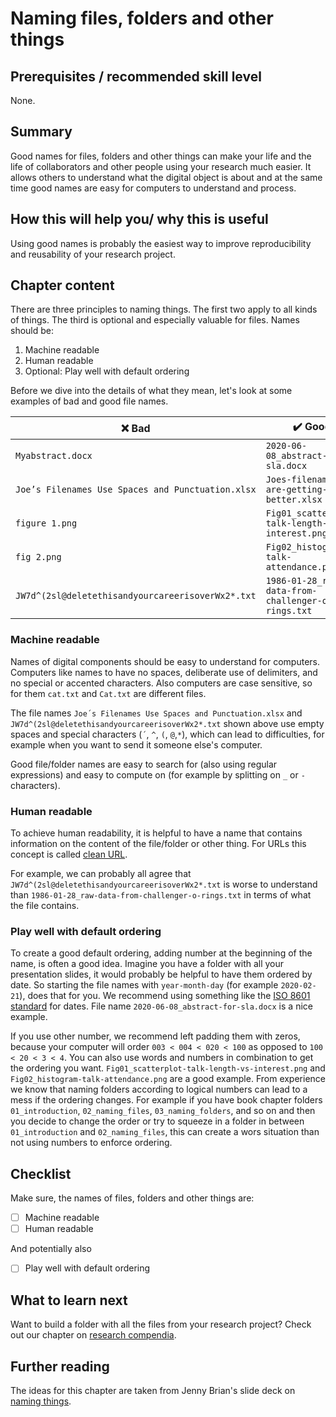 # Naming files, folders and other things 

## Prerequisites / recommended skill level

None.

## Summary

Good names for files, folders and other things can make your life and the life of collaborators and other people using your research much easier.
It allows others to understand what the digital object is about and at the same time good names are easy for computers to understand and process.

## How this will help you/ why this is useful

Using good names is probably the easiest way to improve reproducibility and reusability of your research project.

## Chapter content

There are three principles to naming things. The first two apply to all kinds of things. The third is optional and especially valuable for files. Names should be:

1. Machine readable
2. Human readable
3. Optional: Play well with default ordering


Before we dive into the details of what they mean, let's look at some examples of bad and good file names.

| :x: Bad          | :heavy_check_mark: Good |
| -----------------|-------------------------|
|`Myabstract.docx` | `2020-06-08_abstract-for-sla.docx` |
|`Joe’s Filenames Use Spaces and Punctuation.xlsx` | `Joes-filenames-are-getting-better.xlsx` |
|`figure 1.png` | `Fig01_scatterplot-talk-length-vs-interest.png` |
|`fig 2.png` | `Fig02_histogram-talk-attendance.png` |
|`JW7d^(2sl@deletethisandyourcareerisoverWx2*.txt` | `1986-01-28_raw-data-from-challenger-o-rings.txt` |


### Machine readable

Names of digital components should be easy to understand for computers.
Computers like names to have no spaces, deliberate use of delimiters, and no special or accented characters.
Also computers are case sensitive, so for them `cat.txt` and `Cat.txt` are different files.

The file names `Joe´s Filenames Use Spaces and Punctuation.xlsx` and `JW7d^(2sl@deletethisandyourcareerisoverWx2*.txt` shown above use empty spaces and special characters (`´`, `^`, `(`, `@`,`*`), which can lead to difficulties, for example when you want to send it someone else's computer.

Good file/folder names are easy to search for (also using regular expressions) and easy to compute on (for example by splitting on `_` or `-` characters).


### Human readable

To achieve human readability, it is helpful to have a name that contains information on the content of the file/folder or other thing. For URLs this concept is called [clean URL](https://en.wikipedia.org/wiki/Clean_URL).

For example, we can probably all agree that `JW7d^(2sl@deletethisandyourcareerisoverWx2*.txt` is worse to understand than `1986-01-28_raw-data-from-challenger-o-rings.txt` in terms of what the file contains.


### Play well with default ordering

To create a good default ordering, adding number at the beginning of the name, is often a good idea. 
Imagine you have a folder with all your presentation slides, it would probably be helpful to have them ordered by date. 
So starting the file names with `year-month-day` (for example `2020-02-21`), does that for you.
We recommend using something like the [ISO 8601 standard](https://en.wikipedia.org/wiki/ISO_8601) for dates.
File name `2020-06-08_abstract-for-sla.docx` is a nice example.

If you use other number, we recommend left padding them with zeros, because your computer will order `003 < 004 < 020 < 100` as opposed to `100 < 20 < 3 < 4`. You can also use words and numbers in combination to get the ordering you want. `Fig01_scatterplot-talk-length-vs-interest.png` and `Fig02_histogram-talk-attendance.png` are a good example.
From experience we know that naming folders according to logical numbers can lead to a mess if the ordering changes.
For example if you have book chapter folders `01_introduction`, `02_naming_files`, `03_naming_folders`, and so on and then you decide to change the order or try to squeeze in a folder in between `01_introduction` and `02_naming_files`, this can create a wors situation than not using numbers to enforce ordering.



## Checklist

Make sure, the names of files, folders and other things are:

- [ ] Machine readable
- [ ] Human readable

And potentially also 

- [ ] Play well with default ordering


## What to learn next

Want to build a folder with all the files from your research project? 
Check out our chapter on [research compendia](research_compendia/research_compendia).


## Further reading

The ideas for this chapter are taken from Jenny Brian's slide deck on [naming things](http://www2.stat.duke.edu/~rcs46/lectures_2015/01-markdown-git/slides/naming-slides/naming-slides.pdf).



